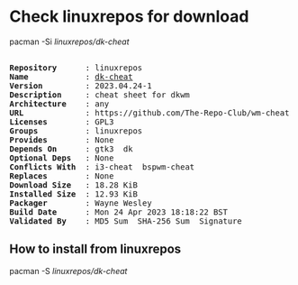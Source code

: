 # Check linuxrepos for download

pacman -Si *linuxrepos/dk-cheat*

<div class="highlight"><pre class="highlight"><text>
<b>Repository</b>      : linuxrepos
<b>Name</b>            : <a href="../../x86_64/dk-cheat-2023.04.24-1-any.pkg.tar.zst">dk-cheat</a>
<b>Version</b>         : 2023.04.24-1
<b>Description</b>     : cheat sheet for dkwm
<b>Architecture</b>    : any
<b>URL</b>             : https://github.com/The-Repo-Club/wm-cheat
<b>Licenses</b>        : GPL3
<b>Groups</b>          : linuxrepos
<b>Provides</b>        : None
<b>Depends On</b>      : gtk3  dk
<b>Optional Deps</b>   : None
<b>Conflicts With</b>  : i3-cheat  bspwm-cheat
<b>Replaces</b>        : None
<b>Download Size</b>   : 18.28 KiB
<b>Installed Size</b>  : 12.93 KiB
<b>Packager</b>        : Wayne Wesley <wayne6324@gmail.com>
<b>Build Date</b>      : Mon 24 Apr 2023 18:18:22 BST
<b>Validated By</b>    : MD5 Sum  SHA-256 Sum  Signature
</text></pre></div>

## How to install from linuxrepos

pacman -S *linuxrepos/dk-cheat*
